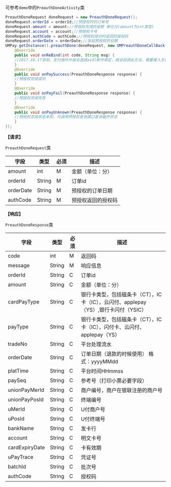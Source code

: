 可参考`demo`中的`PreauthDoneActivity`类


```java
PreauthDoneRequest doneRequest = new PreauthDoneRequest();
doneRequest.orderId = orderId;//预授权时的订单号
doneRequest.amount = amount;//预授权完成的金额 单位分(amount为int类型)
doneRequest.account = account;//预授权卡号
doneRequest.authCode = authCode;//预授权成功时返回的授权码
doneRequest.orderDate = orderDate;//发起预授权的日期
UMPay.getInstance().preauthDone(doneRequest, new UMPreauthDoneCallBack() {
	@Override
	public void onReBind(int code, String msg) {
	//2017.10.17添加，支付插件升级会造成aidl断开绑定，就会回调此方法，需要接入方按照demo重新绑定即可
	}
	@Override
	public void onPaySuccess(PreauthDoneResponse response) {
	//预授权完成成功
	}
	@Override
	public void onPayFail(PreauthDoneResponse response) {
	//预授权完成失败
	}
	@Override
	public void onPayUnknown(PreauthDoneResponse response) {
	//预授权完成状态未知，可调用预授权查询接口查询最终状态
	}
});
```

**【请求】**

`PreauthDoneRequest`类

| 字段  | 类型  | 必须  | 描述  |
| ------------ | ------------ | ------------ | ------------ |
| amount  | int  | M  | 金额（单位：分）  |
| orderId  | String  | M  | 订单id  |
| orderDate  | String  | M  | 预授权的订单日期  |
| authCode  | String  | M  | 预授权返回的授权码  |


**【响应】**

`PreauthDoneResponse`类


| 字段  | 类型  | 必须  | 描述  |
| ------------ | ------------ | ------------ | ------------ |
| code  | int  | M  | 返回码  |
| message  | String  | M  | 响应信息  |
| orderId  | String  | C  | 订单id  |
| amount  | String  | C  | 金额（单位：分）  |
| cardPayType  | String  | C  | 银行卡类型，包括磁条卡（CT），IC卡（IC），云闪付、applepay（YS）,银行卡闪付（YSIC）  |
| payType  | String  | C  | 银行卡类型，包括磁条卡（CT），IC卡（IC），闪付卡、云闪付、applepay（YS）  |
| tradeNo  | String  | C  | 平台处理流水  |
| orderDate  | String  | C  | 订单日期（退款的时候使用） 格式：yyyyMMdd  |
| platTime  | String  | C  | 平台时间HHmmss  |
| paySeq  | String  | C  | 参考号（打印小票必要字段）  |
| unionPayMerId  | String  | C  | 商户编号，商户在银联注册的商户号  |
| unionPayPosId  | String  |  C | 终端编号  |
| uMerId  | String  | C  | U付商户号  |
| uPosId  | String  | C  | U付终端号  |
| bankName  | String  | C  | 发卡行  |
| account  | String  | C  | 明文卡号  |
| cardExpiryDate  | String  | C  | 卡有效期  |
| uPayTrace  | String  | C  | 凭证号  |
| batchId  | String  | C  | 批次号  |
| authCode  | String  | C  | 授权码  |